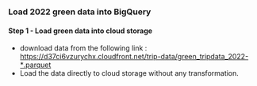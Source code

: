 ### Load 2022 green data into BigQuery

#### Step 1 - Load green data into cloud storage
- download data from the following link : https://d37ci6vzurychx.cloudfront.net/trip-data/green_tripdata_2022-*.parquet
- Load the data directly to cloud storage without any transformation.
